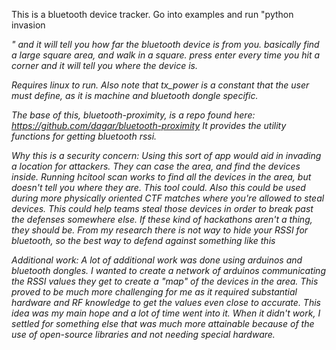 This is a bluetooth device tracker. Go into examples and run "python invasion <address> <loops>" and it will tell you how far the bluetooth device is from you. basically find a large square area, and walk in a square. press enter every time you hit a corner and it will tell you where the device is.

Requires linux to run. Also note that tx_power is a constant that the user must define, as it is machine and bluetooth dongle specific.

The base of this, bluetooth-proximity, is a repo found here:
https://github.com/dagar/bluetooth-proximity
It provides the utility functions for getting bluetooth rssi.

Why this is a security concern:
Using this sort of app would aid in invading a location for attackers. They can case the area, and find the devices inside. Running hcitool scan works to find all the devices in the area, but doesn't tell you where they are. This tool could.
Also this could be used during more physically oriented CTF matches where you're allowed to steal devices. This could help teams steal those devices in order to break past the defenses somewhere else. If these kind of hackathons aren't a thing, they should be.
From my research there is not way to hide your RSSI for bluetooth, so the best way to defend against something like this

Additional work:
A lot of additional work was done using arduinos and bluetooth dongles. I wanted to create a network of arduinos communicating the RSSI values they get to create a "map" of the devices in the area. This proved to be much more challenging for me as it required substantial hardware and RF knowledge to get the values even close to accurate. This idea was my main hope and a lot of time went into it. When it didn't work, I settled for something else that was much more attainable because of the use of open-source libraries and not needing special hardware.
